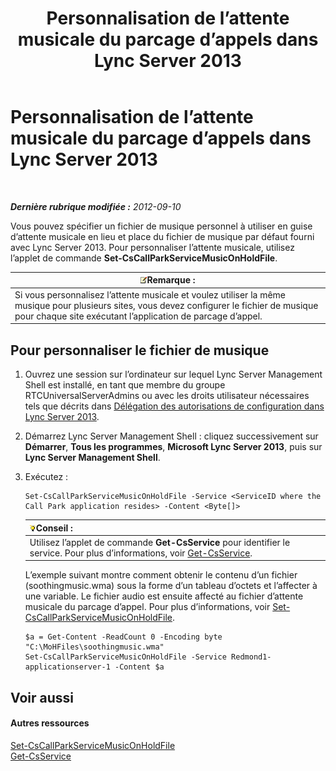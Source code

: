 ﻿---
title: Personnalisation de l’attente musicale du parcage d’appels dans Lync Server 2013
TOCTitle: Personnalisation de l’attente musicale du parcage d’appels dans Lync Server 2013
ms:assetid: 3d78e6f9-a4ae-49f4-a89f-4515acb49dac
ms:mtpsurl: https://technet.microsoft.com/fr-fr/library/JJ688031(v=OCS.15)
ms:contentKeyID: 49891317
ms.date: 05/20/2016
mtps_version: v=OCS.15
ms.translationtype: HT
---

# Personnalisation de l’attente musicale du parcage d’appels dans Lync Server 2013

 

_**Dernière rubrique modifiée :** 2012-09-10_

Vous pouvez spécifier un fichier de musique personnel à utiliser en guise d’attente musicale en lieu et place du fichier de musique par défaut fourni avec Lync Server 2013. Pour personnaliser l’attente musicale, utilisez l’applet de commande **Set-CsCallParkServiceMusicOnHoldFile**.

<table>
<thead>
<tr class="header">
<th><img src="images/Gg398920.note(OCS.15).gif" title="note" alt="note" />Remarque :</th>
</tr>
</thead>
<tbody>
<tr class="odd">
<td>Si vous personnalisez l’attente musicale et voulez utiliser la même musique pour plusieurs sites, vous devez configurer le fichier de musique pour chaque site exécutant l’application de parcage d’appel.</td>
</tr>
</tbody>
</table>


## Pour personnaliser le fichier de musique

1.  Ouvrez une session sur l’ordinateur sur lequel Lync Server Management Shell est installé, en tant que membre du groupe RTCUniversalServerAdmins ou avec les droits utilisateur nécessaires tels que décrits dans [Délégation des autorisations de configuration dans Lync Server 2013](lync-server-2013-delegate-setup-permissions.md).

2.  Démarrez Lync Server Management Shell : cliquez successivement sur **Démarrer**, **Tous les programmes**, **Microsoft Lync Server 2013**, puis sur **Lync Server Management Shell**.

3.  Exécutez :
    
        Set-CsCallParkServiceMusicOnHoldFile -Service <ServiceID where the Call Park application resides> -Content <Byte[]>
    
    <table>
    <thead>
    <tr class="header">
    <th><img src="images/JJ205025.tip(OCS.15).gif" title="tip" alt="tip" />Conseil :</th>
    </tr>
    </thead>
    <tbody>
    <tr class="odd">
    <td>Utilisez l’applet de commande <strong>Get-CsService</strong> pour identifier le service. Pour plus d’informations, voir <a href="get-csservice.md">Get-CsService</a>.</td>
    </tr>
    </tbody>
    </table>
    
    L’exemple suivant montre comment obtenir le contenu d’un fichier (soothingmusic.wma) sous la forme d’un tableau d’octets et l’affecter à une variable. Le fichier audio est ensuite affecté au fichier d’attente musicale du parcage d’appel. Pour plus d’informations, voir [Set-CsCallParkServiceMusicOnHoldFile](set-cscallparkservicemusiconholdfile.md).
    
        $a = Get-Content -ReadCount 0 -Encoding byte "C:\MoHFiles\soothingmusic.wma"
        Set-CsCallParkServiceMusicOnHoldFile -Service Redmond1-applicationserver-1 -Content $a

## Voir aussi

#### Autres ressources

[Set-CsCallParkServiceMusicOnHoldFile](set-cscallparkservicemusiconholdfile.md)  
[Get-CsService](get-csservice.md)

